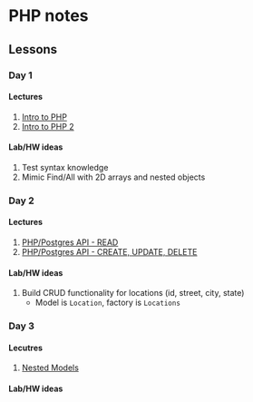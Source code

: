# PHP notes

## Lessons

### Day 1

#### Lectures

1. [Intro to PHP](PHP.md)
1. [Intro to PHP 2](PHP2.md)

#### Lab/HW ideas

1. Test syntax knowledge
1. Mimic Find/All with 2D arrays and nested objects

### Day 2

#### Lectures

1. [PHP/Postgres API - READ](API.md)
1. [PHP/Postgres API - CREATE, UPDATE, DELETE](API2.md)

#### Lab/HW ideas

1. Build CRUD functionality for locations (id, street, city, state)
    - Model is `Location`, factory is `Locations`

### Day 3

#### Lecutres

1. [Nested Models](Nested_Models.md)

#### Lab/HW ideas
